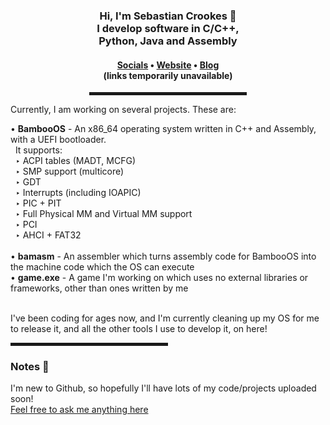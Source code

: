 <div align="center">
  <h3>Hi, I'm Sebastian Crookes 👋<br>I develop software in C/C++, <br>Python, Java and Assembly</h3>
  <h4> <a href="https://github.com/BambooPyanda/BambooPyanda/socials.md">Socials</a> • <a href="https://www.google.com">Website</a> • <a href="https://www.google.com">Blog</a> <br>(links temporarily unavailable)</h4>
  
  <hr width="50%" style="height:5px;">

</div>
<div align="left">
  <p>Currently, I am working on several projects. These are:</p>
  <a>• <b>BambooOS</b> - An x86_64 operating system written in C++ and Assembly, with a UEFI bootloader.<br>
    &nbsp;&nbsp;It supports:<br>
    &nbsp;&nbsp;‣ ACPI tables (MADT, MCFG)<br>
    &nbsp;&nbsp;‣ SMP support (multicore)<br>
    &nbsp;&nbsp;‣ GDT<br>
    &nbsp;&nbsp;‣ Interrupts (including IOAPIC)<br>
    &nbsp;&nbsp;‣ PIC + PIT<br>
    &nbsp;&nbsp;‣ Full Physical MM and Virtual MM support<br>
    &nbsp;&nbsp;‣ PCI<br>
    &nbsp;&nbsp;‣ AHCI + FAT32<br></a><br>
  <a>• <b>bamasm</b> - An assembler which turns assembly code for BambooOS into the machine code which the OS can execute<br></a>
  <a>• <b>game.exe</b> - A game I'm working on which uses no external libraries or frameworks, other than ones written by me<br></a>
  
  <br>
  
  <p>I've been coding for ages now, and I'm currently cleaning up my OS for me to release it, and all the other tools I use to develop it, on here!</p>

  <hr width="50%" style="height:5px;">
  
  <h3>Notes 📝</h3>
  
  <a>I'm new to Github, so hopefully I'll have lots of my code/projects uploaded soon!<br></a>
  <a href=https://github.com/BambooPyanda/BambooPyanda/issues/1>Feel free to ask me anything here</a>
  
</div>
